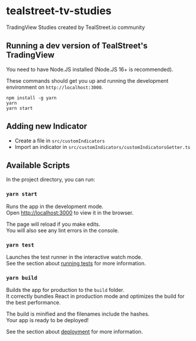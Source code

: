 # tealstreet-tv-studies

TradingView Studies created by TealStreet.io community

## Running a dev version of TealStreet's TradingView

You need to have Node.JS installed (Node.JS 16+ is recommended).

These commands should get you up and running the development environment on `http://localhost:3000`.

```
npm install -g yarn
yarn
yarn start
```

## Adding new Indicator

- Create a file in `src/customIndicators`
- Import an indicator in `src/customIndicators/customIndicatorsGetter.ts`

## Available Scripts

In the project directory, you can run:

### `yarn start`

Runs the app in the development mode.\
Open [http://localhost:3000](http://localhost:3000) to view it in the browser.

The page will reload if you make edits.\
You will also see any lint errors in the console.

### `yarn test`

Launches the test runner in the interactive watch mode.\
See the section about [running tests](https://facebook.github.io/create-react-app/docs/running-tests) for more information.

### `yarn build`

Builds the app for production to the `build` folder.\
It correctly bundles React in production mode and optimizes the build for the best performance.

The build is minified and the filenames include the hashes.\
Your app is ready to be deployed!

See the section about [deployment](https://facebook.github.io/create-react-app/docs/deployment) for more information.
